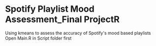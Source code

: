 # Spotify Playlist Mood Assessment_Final ProjectR
 Using kmeans to assess the accuracy of Spotify's mood based playlists
Open Main.R in Script folder first
